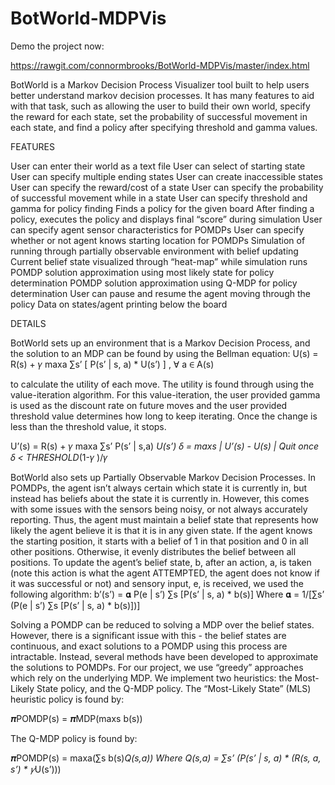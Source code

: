 # BotWorld-MDPVis

Demo the project now:

https://rawgit.com/connormbrooks/BotWorld-MDPVis/master/index.html

BotWorld is a Markov Decision Process Visualizer tool built to help users better understand markov decision processes. It has many features to aid with that task, such as allowing the user to build their own world, specify the reward for each state, set the probability of successful movement in each state, and find a policy after specifying threshold and gamma values.

FEATURES

User can enter their world as a text file
User can select of starting state
User can specify multiple ending states
User can create inaccessible states
User can specify the reward/cost of a state
User can specify the probability of successful movement while in a state
User can specify threshold and gamma for policy finding
Finds a policy for the given board
After finding a policy, executes the policy and displays final “score” during simulation
User can specify agent sensor characteristics for POMDPs
User can specify whether or not agent knows starting location for POMDPs
Simulation of running through partially observable environment with belief updating
Current belief state visualized through “heat-map” while simulation runs
POMDP solution approximation using most likely state for policy determination
POMDP solution approximation using Q-MDP for policy determination
User can pause and resume the agent moving through the policy
Data on states/agent printing below the board


DETAILS

BotWorld sets up an environment that is a Markov Decision Process, and the solution to an MDP can be found by using the Bellman equation:
U(s) = R(s) + 𝛾 maxa ∑s’ [ P(s’ | s, a) * U(s’) ] , ∀ a ∈ A(s) 


to calculate the utility of each move. The utility is found through using the value-iteration algorithm. For this value-iteration, the user provided gamma is used as the discount rate on future moves and the user provided threshold value determines how long to keep iterating. Once the change is less than the threshold value, it stops. 


U’(s) = R(s) + 𝛾 maxa ∑s’ P(s’ | s,a) *U(s’)
ẟ = maxs | U’(s) - U(s) |
Quit once ẟ < THRESHOLD*(1-𝛾 )/𝛾 


BotWorld also sets up Partially Observable Markov Decision Processes. In POMDPs, the agent isn’t always certain which state it is currently in, but instead has beliefs about the state it is currently in. However, this comes with some issues with the sensors being noisy, or not always accurately reporting. Thus, the agent must maintain a belief state that represents how likely the agent believe it is that it is in any given state. If the agent knows the starting position, it starts with a belief of 1 in that position and 0 in all other positions. Otherwise, it evenly distributes the belief between all positions. To update the agent’s belief state, b, after an action, a, is taken (note this action is what the agent ATTEMPTED, the agent does not know if it was successful or not) and sensory input, e, is received, we used the following algorithm:
b’(s’) = 𝛂 P(e | s’) ∑s [P(s’ | s, a) * b(s)]
Where   𝛂 = 1/[∑s’ (P(e | s’) ∑s [P(s’ | s, a) * b(s)])]


Solving a POMDP can be reduced to solving a MDP over the belief states. However, there is a significant issue with this - the belief states are continuous, and exact solutions to a POMDP using this process are intractable. Instead, several methods have been developed to approximate the solutions to POMDPs. For our project, we use “greedy” approaches which rely on the underlying MDP. We implement two heuristics: the Most-Likely State policy, and the Q-MDP policy. 
The “Most-Likely State” (MLS) heuristic policy is found by: 


𝝅POMDP(s) = 𝝅MDP(maxs b(s))


The Q-MDP policy is found by:


𝝅POMDP(s) = maxa(∑s b(s)*Q(s,a))
Where	    Q(s,a) = ∑s’ (P(s’ | s, a) * (R(s, a, s’) * 𝛾*U(s’)))

